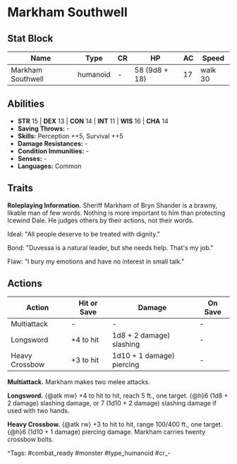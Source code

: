 # Markham Southwell

## Stat Block

| Name | Type | CR | HP | AC | Speed |
|------|------|----|----|----|-------|
| Markham Southwell | humanoid | - | 58 (9d8 + 18) | 17 | walk 30 |

## Abilities

- **STR** 15 | **DEX** 13 | **CON** 14 | **INT** 11 | **WIS** 16 | **CHA** 14
- **Saving Throws:** -  
- **Skills:** Perception ++5, Survival ++5  
- **Damage Resistances:** -  
- **Condition Immunities:** -  
- **Senses:** -  
- **Languages:** Common

## Traits

**Roleplaying Information.** Sheriff Markham of Bryn Shander is a brawny, likable man of few words. Nothing is more important to him than protecting Icewind Dale. He judges others by their actions, not their words.

Ideal: "All people deserve to be treated with dignity."

Bond: "Duvessa is a natural leader, but she needs help. That's my job."

Flaw: "I bury my emotions and have no interest in small talk."


## Actions

| Action | Hit or Save | Damage | On Save |
|--------|--------------|--------|----------|
| Multiattack | - | - | - |
| Longsword | +4 to hit | 1d8 + 2 damage) slashing | - |
| Heavy Crossbow | +3 to hit | 1d10 + 1 damage) piercing | - |

**Multiattack.** Markham makes two melee attacks.

**Longsword.** {@atk mw} +4 to hit to hit, reach 5 ft., one target. {@h}6 (1d8 + 2 damage) slashing damage, or 7 (1d10 + 2 damage) slashing damage if used with two hands.

**Heavy Crossbow.** {@atk rw} +3 to hit to hit, range 100/400 ft., one target. {@h}6 (1d10 + 1 damage) piercing damage. Markham carries twenty crossbow bolts.


^Tags: #combat_ready #monster #type_humanoid #cr_-